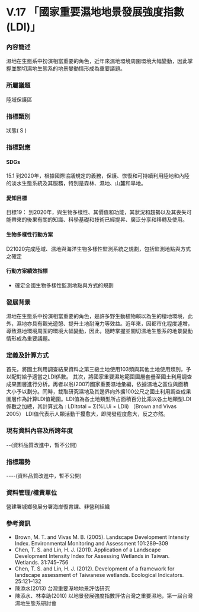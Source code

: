 # V.17 「國家重要濕地地景發展強度指數(LDI)」

### 內容簡述
濕地在生態系中扮演相當重要的角色，近年來濕地環境周圍環境大幅變動，因此掌握並關切濕地生態系的地景變動情形成為重要議題。

### 所屬議題
陸域保護區
### 指標類別
狀態( S )
### 指標對應
#### SDGs
15.1
到2020年，根據國際協議規定的義務，保護、恢復和可持續利用陸地和內陸的淡水生態系統及其服務，特別是森林、濕地、山麓和旱地。
#### 愛知目標
目標19：
到2020年，與生物多樣性、其價值和功能，其狀況和趨勢以及其喪失可能帶來的後果有關的知識、科學基礎和技術已經提昇、廣泛分享和移轉及使用。
#### 生物多樣性行動方案
D21020完成陸域、濕地與海洋生物多樣性監測系統之規劃，包括監測地點與方式之確定
#### 行動方案績效指標
* 確定全國生物多樣性監測地點與方式的規劃
### 發展背景
濕地在生態系中扮演相當重要的角色，是許多野生動植物賴以為生的棲地環境，此外，濕地亦具有觀光遊憩、提升土地耐淹力等效益。近年來，因都市化程度遽增，導致濕地環境周圍的環境大幅變動，因此，隨時掌握並關切濕地生態系的地景變動情形成為重要議題。
### 定義及計算方式
首先，將國土利用調查結果資料之第三級土地使用103類與其他土地使用類別，予以配對給予適當之LDI係數。
其次，將國家重要濕地範圍圖層套疊至國土利用調查成果圖層進行分析。再者以翁(2007)國家重要濕地彙編，依據濕地之區位與面積大小予以劃分。同時，裁取研究濕地及其邊界向外擴100公尺之國土利用調查成果圖層作為計算LDI值範圍。LDI值為各土地類型所占面積百分比乘以各土地類型LDI係數之加總，其計算式為 :
LDItotal = Σ(%LUi × LDIi) （Brown and Vivas 2005）
LDI值代表示人類活動干擾愈大，即開發程度愈大，反之亦然。
### 現有資料內容及所跨年度
--(資料品質改進中，暫不公開)
### 指標趨勢
----(資料品質改進中，暫不公開)
### 資料管理/權責單位
營建署城鄉發展分署海岸復育課、非營利組織
### 參考資訊
* Brown, M. T. and Vivas M. B. (2005). Landscape Development Intensity Index. Environmental Monitoring and Assessment 101:289–309
* Chen, T. S. and Lin, H. J. (2011). Application of a Landscape Development Intensity Index for Assessing Wetlands in Taiwan. Wetlands. 31:745–756
* Chen, T. S. and Lin, H. J. (2012). Development of a framework for landscape assessment of Taiwanese wetlands. Ecological Indicators. 25:121–132
* 陳添水(2013) 台灣重要溼地地景評估研究
* 陳添水、林幸助(2010) 以地景發展強度指數評估台灣之重要濕地，第一屆台灣濕地生態系研討會